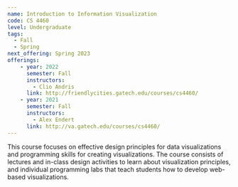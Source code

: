 ```yaml
---
name: Introduction to Information Visualization
code: CS 4460
level: Undergraduate
tags:
  - Fall
  - Spring
next_offering: Spring 2023
offerings:
    - year: 2022
      semester: Fall
      instructors: 
        - Clio Andris
      link: http://friendlycities.gatech.edu/courses/cs4460/
    - year: 2021
      semester: Fall
      instructors: 
        - Alex Endert
      link: http://va.gatech.edu/courses/cs4460/
---
```


This course focuses on effective design principles for data visualizations and programming skills for creating visualizations. The course consists of lectures and in-class design activities to learn about visualization principles, and individual programming labs that teach students how to develop web-based visualizations.
